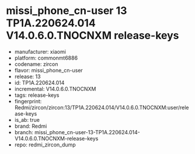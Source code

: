 # missi_phone_cn-user 13 TP1A.220624.014 V14.0.6.0.TNOCNXM release-keys
- manufacturer: xiaomi
- platform: commonmt6886
- codename: zircon
- flavor: missi_phone_cn-user
- release: 13
- id: TP1A.220624.014
- incremental: V14.0.6.0.TNOCNXM
- tags: release-keys
- fingerprint: Redmi/zircon/zircon:13/TP1A.220624.014/V14.0.6.0.TNOCNXM:user/release-keys
- is_ab: true
- brand: Redmi
- branch: missi_phone_cn-user-13-TP1A.220624.014-V14.0.6.0.TNOCNXM-release-keys
- repo: redmi_zircon_dump
